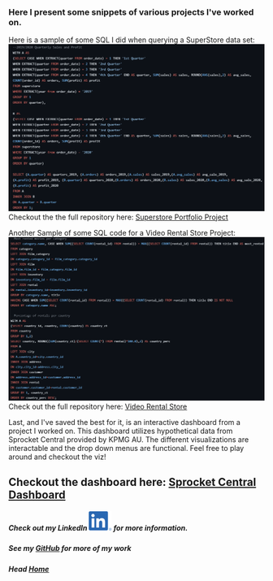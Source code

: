 ### Here I present some snippets of various projects I've worked on.

Here is a sample of some SQL I did when querying a SuperStore data set:
![SuperStore Sample](./assets/images/superstore_sample.png)
Checkout the the full repository here: [Superstore Portfolio Project](https://github.com/jdjustus94/SuperstorePortfolioProject/blob/main/Superstore_Portfolio_Project.sql)

Another Sample of some SQL code for a Video Rental Store Project:
![Video Rental Sample](./assets/images/video_store_sample.png)
Check out the full repository here: [Video Rental Store](https://github.com/jdjustus94/Video-Store/blob/main/video_rental_store.sql)

Last, and I've saved the best for it, is an interactive dashboard from a project I worked on. This dashboard utilizes hypothetical data from Sprocket Central provided by KPMG AU. The different visualizations are interactable and the drop down menus are functional. Feel free to play around and checkout the viz!

## Checkout the dashboard here: [Sprocket Central Dashboard](https://jdjustus94.github.io/Sprocket-Central-Customer-Spending-Breakdown/)

##### Check out my LinkedIn [![LinkedIn](assets/images/LI-In-Bug.png)](https://www.linkedin.com/in/joshua-justus/) for more information.                                                                  
##### See my [GitHub](https://github.com/jdjustus94) for more of my work
##### Head [Home](./README.md)
